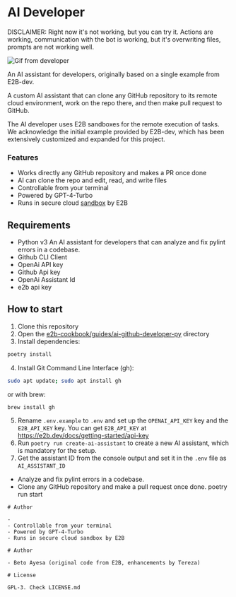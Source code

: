 # AI Developer
DISCLAIMER: Right now it's not working, but you can try it.
Actions are working, communication with the bot is working, but it's overwriting files, prompts are not working well.

![Gif from developer](assets/run_example.gif)

An AI assistant for developers, originally based on a single example from E2B-dev.

A custom AI assistant that can clone any GitHub repository to its remote cloud environment, work on the repo there, and then make pull request to GitHub.

The AI developer uses E2B sandboxes for the remote execution of tasks. We acknowledge the initial example provided by E2B-dev, which has been extensively customized and expanded for this project.

### Features
- Works directly any GitHub repository and makes a PR once done
- AI can clone the repo and edit, read, and write files
- Controllable from your terminal
- Powered by GPT-4-Turbo
- Runs in secure cloud [sandbox](https://e2b.dev/docs) by E2B

## Requirements
- Python v3
An AI assistant for developers that can analyze and fix pylint errors in a codebase.
- Github CLI Client
- OpenAi API key
- Github Api key
- OpenAi Assistant Id
- e2b api key 

## How to start
1. Clone this repository
2. Open the [e2b-cookbook/guides/ai-github-developer-py](./) directory
3. Install dependencies:
```sh
poetry install
```
4. Install Git Command Line Interface (gh):
```sh
sudo apt update; sudo apt install gh
```
or with brew:
```sh
brew install gh
```
5. Rename `.env.example` to `.env` and set up the `OPENAI_API_KEY` key and the `E2B_API_KEY` key. You can get `E2B_API_KEY` at  https://e2b.dev/docs/getting-started/api-key
6. Run `poetry run create-ai-assistant` to create a new AI assistant, which is mandatory for the setup.
7. Get the assistant ID from the console output and set it in the `.env` file as `AI_ASSISTANT_ID`
- Analyze and fix pylint errors in a codebase.
- Clone any GitHub repository and make a pull request once done.
poetry run start
```
# Author

- 
- Controllable from your terminal
- Powered by GPT-4-Turbo
- Runs in secure cloud sandbox by E2B

# Author

- Beto Ayesa (original code from E2B, enhancements by Tereza)

# License

GPL-3. Check LICENSE.md

